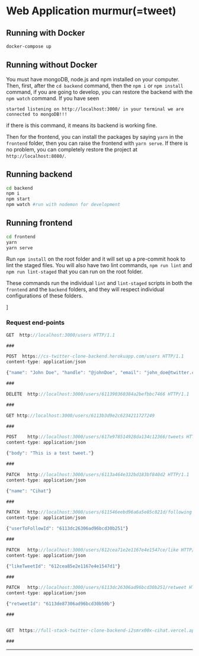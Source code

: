 # Web Application murmur(=tweet)

## Running with Docker

```sh
docker-compose up
```

## Running without Docker

You must have mongoDB, node.js and npm installed on your computer.
Then, first, after the `cd backend` command, then the `npm i` or `npm install` command, if you are going to develop, you can restore the backend with the `npm watch` command. If you have seen

```
started listening on http://localhost:3000/ in your terminal we are connected to mongoDB!!!
```

if there is this command, it means its backend is working fine.

Then for the frontend, you can install the packages by saying `yarn` in the `frontend` folder, then you can raise the frontend with `yarn serve`. If there is no problem, you can completely restore the project at `http://localhost:8080/`.

## Running backend

```sh
cd backend
npm i
npm start
npm watch #run with nodemon for development
```

## Running frontend

```sh
cd frontend
yarn
yarn serve
```

Run `npm install` on the root folder and it will set up a pre-commit hook to lint the staged files. You will also have two lint commands, `npm run lint` and `npm run lint-staged` that you can run on the root folder.

These commands run the individual `lint` and `lint-staged` scripts in both the `frontend` and the `backend` folders, and they will respect individual configurations of these folders.

]

### Request end-points

```javascript
GET  http://localhost:3000/users HTTP/1.1

###

POST  https://cs-twitter-clone-backend.herokuapp.com/users HTTP/1.1
content-type: application/json

{"name": "John Doe", "handle": "@johnDoe", "email": "john_doe@twitter.com"}

###

DELETE  http://localhost:3000/users/611390360384a2befbbc7466 HTTP/1.1

###

GET http://localhost:3000/users/6113b3d9e2c6234211727249

###

POST    http://localhost:3000/users/617e978514928da134c12366/tweets HTTP/1.1
content-type: application/json

{"body": "This is a test tweet."}

###

PATCH   http://localhost:3000/users/6113a464e332bd183bf840d2 HTTP/1.1
content-type: application/json

{"name": "Cihat"}

###

PATCH   http://localhost:3000/users/611546eebd96a6a5e85c821d/following HTTP/1.1
content-type: application/json

{"userToFollowId": "6113dc26306ad96bcd30b251"}

###

PATCH   http://localhost:3000/users/612cea71e2e1167e4e1547ce/like HTTP/1.1
content-type: application/json

{"likeTweetId": "612cea85e2e1167e4e1547d1"}

###

PATCH   http://localhost:3000/users/6113dc26306ad96bcd30b251/retweet HTTP/1.1
content-type: application/json

{"retweetId": "6113de87306ad96bcd30b50b"}

###


GET  https://full-stack-twitter-clone-backend-i2smrx00x-cihat.vercel.app/users HTTP/1.1

###
```

------------------------------------
